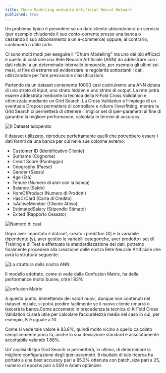 ```yaml
---
title: Churn Modelling mediante Artificial Neural Network
published: true
---
```


Un problema tipico è prevedere se un dato cliente abbandonerà un servizio (per esempio chiudendo il suo conto-corrente presso una banca o cessando il suo abbonamento a un e-commerce) oppure, al contrario, continuerà a utilizzarlo.

Ci sono molti modi per eseguire il “Churn Modelling” ma uno dei più efficaci è quello di costruire una Rete Neurale Artificiale (ANN) da addestrare con i dati relativi a un determinato intervallo temporale, per esempio gli ultimi sei mesi, al fine di estrarre ed evidenziare le regolarità sottostanti i dati, utilizzandole per fare previsioni e classificazioni.

Partendo da un dataset contenente 10000 casi costruiremo una ANN dotata di uno strato di input, uno strato hidden e uno strato di output. La rete potrà essere addestrata mediante la tecnica della K-Fold Cross Validation e ottimizzata mediante un Grid Search. La Cross Validation e l’impiego di un eventuale Dropout permetterà di controllare e ridurre l’overfitting, mentre la Grid Search ci permetterà di ottenere il miglior set di iper-parametri al fine di garantire la migliore performance, calcolata in termini di accuracy.

![Il Dataset adoperato]({{site.baseurl}}/img/Churn1.png)

Il dataset utilizzato, riproduce perfettamente quelli che potrebbero essere i dati forniti da una banca per cui nelle sue colonne avremo:

- Customer ID (Identificativo Cliente)
- Surname (Cognome)
- Credit Score (Punteggio)
- Geography (Paese)
- Gender (Sesso)
- Age (Età)
- Tenure (Numero di anni con la banca)
- Balance (Saldo)
- NomOfProduct (Numero di Prodotti)
- HasCrCard (Carta di Credito)
- IsActiveMember (Cliente Attivo)
- EstimatedSalary (Stipendio Stimato)
- Exited (Rapporto Cessato)

![Numero di casi]({{site.baseurl}}/img/Churn2.png)

Dopo aver importato il dataset, creato i predittori (X) e la variabile dipendente (y), aver gestito le variabili categoriche, aver prodotto i set di Training e di Test e effettuato la standardizzazione dei dati, potremo finalmente procedere alla creazione delle nostra Rete Neurale Artificiale che avrà la struttura seguente: 

![La struttura della nostra ANN]({{site.baseurl}}/img/Churn3.png)

Il modello adottato, come si vede dalla Confusion Matrix, ha delle performance molto buone, oltre l’83% 

![onfusion Matrix]({{site.baseurl}}/img/Churn4.png)

A questo punto, immettendo dei valori nuovi, dunque non contenuti nel dataset iniziale, si potrà predire facilmente se il nuovo cliente rimarrà o lascerà la banca.Come accennato in precedenza la tecnica di K-Fold Cross Validation ci sarà utile per calcolare l’accuratezza media nel caso in cui, per esempio, K è uguale a 10.

Come si vede tale valore è 83.8%, quindi molto vicino a quello calcolato semplicemente poco fa, anche la sua deviazione standard è assolutamente accettabile valendo 1.88%.

Un’ analisi di tipo Grid Search ci permetterà, in ultimo, di determinare la migliore configurazione degli iper-parametri. Il risultato di tale ricerca ha portato a una best accuracy pari a 85.3% ottenuta con batch_size pari a 25, numero di epochs pari a 500 e Adam optimizer.

